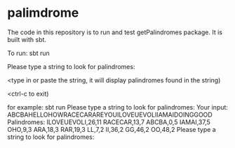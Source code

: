 # palimdrome

The code in this repository is to run and test getPalindromes package. It is built with sbt.

To run:
sbt run 

Please type a string to look for palindromes:

<type in or paste the string, it will display palindromes found in the string)

<ctrl-c to exit)

for example:
sbt run
Please type a string to look for palindromes:
Your input: ABCBAHELLOHOWRACECARAREYOUILOVEUEVOLIIAMAIDOINGGOOD
Palindromes:
ILOVEUEVOLI,26,11
RACECAR,13,7
ABCBA,0,5
IAMAI,37,5
OHO,9,3
ARA,18,3
RAR,19,3
LL,7,2
II,36,2
GG,46,2
OO,48,2
Please type a string to look for palindromes:
<ctrl-c>
